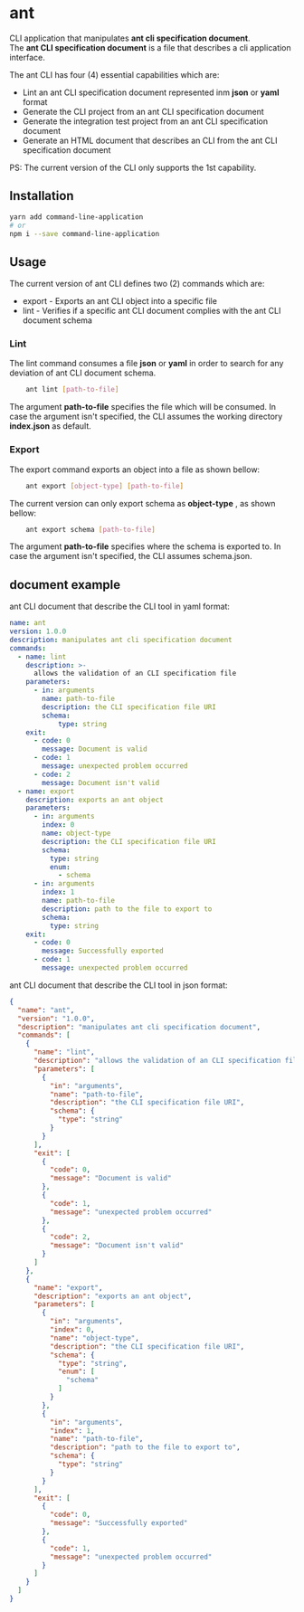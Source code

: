 # ant

CLI application that manipulates **ant cli specification document**. 
<br/>The **ant CLI specification document** is a file that describes a cli application interface.

The ant CLI has four (4) essential capabilities which are:
- Lint an ant CLI specification document represented inm **json** or **yaml** format
- Generate the CLI project from an ant CLI specification document
- Generate the integration test project from an ant CLI specification document
- Generate an HTML document that describes an CLI from the ant CLI specification document

PS: The current version of the CLI only supports the 1st capability.

## Installation

```sh
yarn add command-line-application
# or
npm i --save command-line-application
```

## Usage
The current version of ant CLI defines two (2) commands which are:
- export - Exports an ant CLI object into a specific file
- lint - Verifies if a specific ant CLI document complies with the ant CLI document schema

### Lint 
The lint command consumes a file **json** or **yaml** in order to search for any deviation of ant CLI document schema.
```sh
    ant lint [path-to-file]
```
The argument **path-to-file** specifies the file which will be consumed. In case the argument isn't specified, the CLI assumes the working directory **index.json** as default.

### Export
The export command exports an object into a file as shown bellow:

```sh
    ant export [object-type] [path-to-file]
```

The current version can only export schema as **object-type** , as shown bellow:
```sh
    ant export schema [path-to-file]
```
The argument **path-to-file** specifies where the schema is exported to. In case the argument isn't specified, the CLI assumes schema.json.


## document example
ant CLI document that describe the CLI tool in yaml format:
```yaml
name: ant
version: 1.0.0
description: manipulates ant cli specification document
commands:
  - name: lint
    description: >-
      allows the validation of an CLI specification file
    parameters:
      - in: arguments
        name: path-to-file
        description: the CLI specification file URI
        schema:
            type: string
    exit:
      - code: 0
        message: Document is valid
      - code: 1
        message: unexpected problem occurred
      - code: 2
        message: Document isn't valid
  - name: export
    description: exports an ant object
    parameters:
      - in: arguments
        index: 0
        name: object-type
        description: the CLI specification file URI
        schema:
          type: string
          enum:
            - schema
      - in: arguments
        index: 1
        name: path-to-file
        description: path to the file to export to
        schema:
          type: string
    exit:
      - code: 0
        message: Successfully exported
      - code: 1
        message: unexpected problem occurred
```
ant CLI document that describe the CLI tool in json format:
```json
{
  "name": "ant",
  "version": "1.0.0",
  "description": "manipulates ant cli specification document",
  "commands": [
    {
      "name": "lint",
      "description": "allows the validation of an CLI specification file",
      "parameters": [
        {
          "in": "arguments",
          "name": "path-to-file",
          "description": "the CLI specification file URI",
          "schema": {
            "type": "string"
          }
        }
      ],
      "exit": [
        {
          "code": 0,
          "message": "Document is valid"
        },
        {
          "code": 1,
          "message": "unexpected problem occurred"
        },
        {
          "code": 2,
          "message": "Document isn't valid"
        }
      ]
    },
    {
      "name": "export",
      "description": "exports an ant object",
      "parameters": [
        {
          "in": "arguments",
          "index": 0,
          "name": "object-type",
          "description": "the CLI specification file URI",
          "schema": {
            "type": "string",
            "enum": [
              "schema"
            ]
          }
        },
        {
          "in": "arguments",
          "index": 1,
          "name": "path-to-file",
          "description": "path to the file to export to",
          "schema": {
            "type": "string"
          }
        }
      ],
      "exit": [
        {
          "code": 0,
          "message": "Successfully exported"
        },
        {
          "code": 1,
          "message": "unexpected problem occurred"
        }
      ]
    }
  ]
}
```